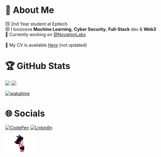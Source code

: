 
# 💫 About Me
😼 2nd Year student at Epitech<br>
😻 I looooove **Machine Learning**, **Cyber Security**, **Full-Stack** dev & **Web3**<br>
🥴 Currently working on [@NovationLabs](https://github.com/NovationLabs)<br>
<br>
📄 My CV is available [Here](https://github.com/xmarano/xmarano/blob/main/cv_leo-gregori.pdf) (not updated)<br>

# 🏆 GitHub Stats
<img src="https://rootme-readme-stats.vercel.app/api?username=leo_gregori" width="30%"/> <img src="https://github-readme-stats.vercel.app/api/top-langs/?username=xmarano&layout=compact&theme=tokyonight" width="30%"/>

[![wakatime](https://wakatime.com/badge/user/c6917d36-80d3-4e6b-886d-a998a8fa25cf.svg)](https://wakatime.com/@c6917d36-80d3-4e6b-886d-a998a8fa25cf)

# 🌐 Socials
[![CodePen](https://img.shields.io/badge/Codepen-000000?style=for-the-badge&logo=codepen&logoColor=white)](https://www.codepen.io/xmarano)
[![LinkedIn](https://img.shields.io/badge/LinkedIn-%230077B5.svg?style=for-the-badge&logo=linkedin&logoColor=white)](https://www.linkedin.com/in/leogregori/)

<img src="./goku-github.gif" width="20%"/>
